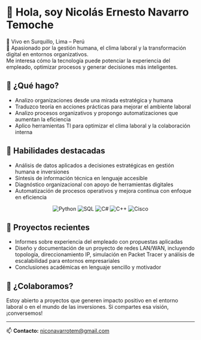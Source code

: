 # 👋 Hola, soy Nicolás Ernesto Navarro Temoche

📍 Vivo en Surquillo, Lima – Perú  
🎯 Apasionado por la gestión humana, el clima laboral y la transformación digital en entornos organizativos.  
Me interesa cómo la tecnología puede potenciar la experiencia del empleado, optimizar procesos y generar decisiones más inteligentes.  

## 💼 ¿Qué hago?
- Analizo organizaciones desde una mirada estratégica y humana
- Traduzco teoría en acciones prácticas para mejorar el ambiente laboral
- Analizo procesos organizativos y propongo automatizaciones que aumentan la eficiencia
- Aplico herramientas TI para optimizar el clima laboral y la colaboración interna

## 🧠 Habilidades destacadas
- Análisis de datos aplicados a decisiones estratégicas en gestión humana e inversiones
- Síntesis de información técnica en lenguaje accesible
- Diagnóstico organizacional con apoyo de herramientas digitales
- Automatización de procesos operativos y mejora continua con enfoque en eficiencia
<p align="center">
  <img src="https://img.shields.io/badge/Python-3776AB?style=for-the-badge&logo=python&logoColor=white" alt="Python" />
  <img src="https://img.shields.io/badge/SQL-4479A1?style=for-the-badge&logo=postgresql&logoColor=white" alt="SQL" />
  <img src="https://img.shields.io/badge/C%23-239120?style=for-the-badge&logo=c-sharp&logoColor=white" alt="C#" />
  <img src="https://img.shields.io/badge/C++-00599C?style=for-the-badge&logo=c%2B%2B&logoColor=white" alt="C++" />
  <img src="https://img.shields.io/badge/Cisco-1BA0D7?style=for-the-badge&logo=cisco&logoColor=white" alt="Cisco" />
</p>

## 🚀 Proyectos recientes
- Informes sobre experiencia del empleado con propuestas aplicadas
- Diseño y documentación de un proyecto de redes LAN/WAN, incluyendo topología, direccionamiento IP, simulación en Packet Tracer y análisis de escalabilidad para entornos empresariales
- Conclusiones académicas en lenguaje sencillo y motivador

## 🤝 ¿Colaboramos?
Estoy abierto a proyectos que generen impacto positivo en el entorno laboral o en el mundo de las inversiones. Si compartes esa visión, ¡conversemos!

---

📫 **Contacto:** niconavarrotem@gmail.com  
